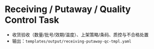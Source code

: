# Receiving / Putaway / Quality Control Task

- 收货验收（数量/批号/效期/温度）、上架策略/条码、质控与不合格处置
- 输出：`templates/output/receiving-putaway-qc-tmpl.yaml`
